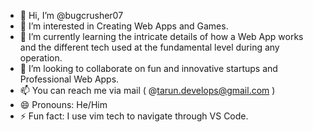 - 👋 Hi, I’m @bugcrusher07
- 👀 I’m interested in Creating Web Apps and Games.
- 🌱 I’m currently learning the intricate details of how a Web App works and the different tech used at the fundamental level during any operation.
- 💞️ I’m looking to collaborate on fun and innovative startups and Professional Web Apps.
- 📫 You can reach me via mail ( @tarun.develops@gmail.com )
- 😄 Pronouns: He/Him
- ⚡ Fun fact: I use vim tech to navigate through VS Code.

<!---
bugcrusher07/bugcrusher07 is a ✨ special ✨ repository because its `README.md` (this file) appears on your GitHub profile.
You can click the Preview link to take a look at your changes.
--->

